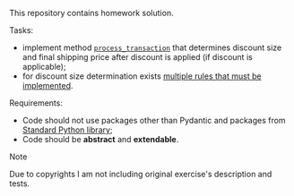 This repository contains homework solution.

Tasks:

* implement method [`process_transaction`](app/shipping/transaction.py) that determines discount size and final shipping price after discount is applied (if discount is applicable);
* for discount size determination exists [multiple rules that must be implemented](app/shipping/rules.py).

Requirements:

* Code should not use packages other than Pydantic and packages from [Standard Python library](https://docs.python.org/3/library/index.html);
* Code should be **abstract** and **extendable**.

> [!NOTE]  
> Due to copyrights I am not including original exercise's description and tests.
